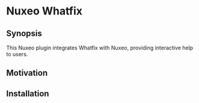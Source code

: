 # Nuxeo Whatfix

## Synopsis

This Nuxeo plugin integrates Whatfix with Nuxeo, providing interactive help to users.

## Motivation



## Installation


